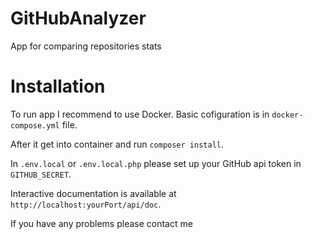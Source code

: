 # GitHubAnalyzer
App for comparing repositories stats

# Installation

To run app I recommend to use Docker. Basic cofiguration is in `docker-compose.yml` file.

After it get into container and run `composer install`.

In `.env.local` or `.env.local.php` please set up your GitHub api token in `GITHUB_SECRET`.

Interactive documentation is available at `http://localhost:yourPort/api/doc`.

If you have any problems please contact me
